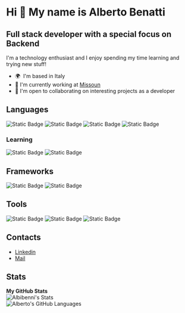 Hi 👋 My name is Alberto Benatti
=================================

Full stack developer with a special focus on Backend
---------------------------------
I'm a technology enthusiast and I enjoy spending my time learning and trying new stuff!

*   🌍  I'm based in Italy
*   🚀  I'm currently working at [Missoun](https://www.missoun.com/)
*   🤝  I'm open to collaborating on interesting projects as a developer

## Languages
![Static Badge](https://img.shields.io/badge/typescript-0054E6?style=for-the-badge&logo=typescript&logoColor=white)
![Static Badge](https://img.shields.io/badge/javascript-F5C201?style=for-the-badge&logo=javascript&logoColor=white)
![Static Badge](https://img.shields.io/badge/java-ED8B00?style=for-the-badge&logo=openjdk&logoColor=white)
![Static Badge](https://img.shields.io/badge/Kotlin-7F52FF?style=for-the-badge&logo=Kotlin&logoColor=white)

### Learning
![Static Badge](https://img.shields.io/badge/go-4479A1?style=for-the-badge&logo=go&logoColor=white)
![Static Badge](https://img.shields.io/badge/rust-E54512?style=for-the-badge&logo=rust&logoColor=white)

## Frameworks
![Static Badge](https://img.shields.io/badge/react-059FD6?style=for-the-badge&logo=react&logoColor=white)
![Static Badge](https://img.shields.io/badge/NestJs-ea2845?style=for-the-badge&logo=nestjs&logoColor=white)

## Tools
![Static Badge](https://img.shields.io/badge/nodejs-339933?style=for-the-badge&logo=node.js&logoColor=white)
![Static Badge](https://img.shields.io/badge/docker-059FD6?style=for-the-badge&logo=docker&logoColor=white)
![Static Badge](https://img.shields.io/badge/git-E67001?style=for-the-badge&logo=git&logoColor=white)

## Contacts
- [Linkedin](https://www.linkedin.com/in/alberto-benatti-b0554911a/)
- [Mail](mailto:albi.benni8@gmail.com)


## Stats

<b>My GitHub Stats</b> </br>
![Albibenni's Stats](https://github-readme-stats.vercel.app/api?username=albibenni&show_icons=true&count_private=true&layout=compact&theme=highcontrast&hide_border=true&border_radius=10&card_width=545)</br>
![Alberto's GitHub Languages](https://github-readme-stats.vercel.app/api/top-langs/?username=albibenni&show_icons=true&count_private=true&theme=highcontrast&hide_border=true&show_icons=true&border_radius=10&card_width=545&layout=compact)</br>
